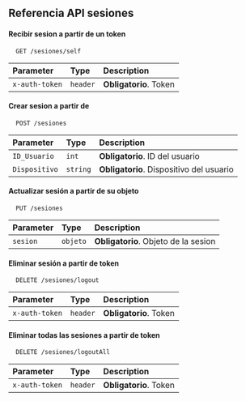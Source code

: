 
## Referencia API sesiones

#### Recibir sesion a partir de un token

```http
  GET /sesiones/self
```

| Parameter | Type     | Description                |
| :-------- | :------- | :------------------------- |
| `x-auth-token` | `header` | **Obligatorio**. Token |

#### Crear sesion a partir de 

```http
  POST /sesiones
```

| Parameter | Type     | Description                |
| :-------- | :------- | :------------------------- |
| `ID_Usuario` | `int` | **Obligatorio**. ID del usuario |
| `Dispositivo` | `string` | **Obligatorio**. Dispositivo del usuario |

#### Actualizar sesión a partir de su objeto

```http
  PUT /sesiones 
```

| Parameter | Type     | Description                |
| :-------- | :------- | :------------------------- |
| `sesion` | `objeto` | **Obligatorio**. Objeto de la sesion |

#### Eliminar sesión a partir de token

```http
  DELETE /sesiones/logout
```

| Parameter | Type     | Description                |
| :-------- | :------- | :------------------------- |
| `x-auth-token` | `header` | **Obligatorio**. Token |

#### Eliminar todas las sesiones a partir de token

```http
  DELETE /sesiones/logoutAll
```

| Parameter | Type     | Description                |
| :-------- | :------- | :------------------------- |
| `x-auth-token` | `header` | **Obligatorio**. Token |